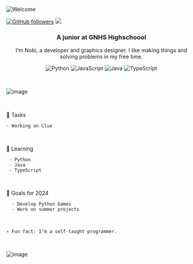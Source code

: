 

![Welcome](https://github.com/NobiDevs/NobiDevs/assets/67208310/c448e5df-13e0-47b6-a24f-9118f1d44736)

[![GitHub followers](https://img.shields.io/github/followers/NobiDevs.svg?style=social&label=Follow&maxAge=2592000)](https://github.com/NobiDevs?tab=followers)
[![](https://visitcount.itsvg.in/api?id=NobiDevs&label=profile%20views&color=12&icon=4&pretty=false)](https://visitcount.itsvg.in)


<h3 align="center">A junior at GNHS Highschoool</h3>
<p align="center">I'm Nobi, a developer and graphics designer. I like making things and solving problems in my free time.</p>


<!-- TODO: Make technologies links takes you to repositories -->

<!-- [![Python Badge](https://img.shields.io/badge/-Python-3776ab?style=for-the-badge&labelColor=black&logo=python&logoColor=3776ab)](#) [![Javascript Badge](https://img.shields.io/badge/-Javascript-F0DB4F?style=for-the-badge&labelColor=black&logo=javascript&logoColor=F0DB4F)](#) ![Java](https://img.shields.io/badge/java-%23ED8B00.svg?style=for-the-badge&labelColor=black&logo=openjdk&logoColor=white)

-->
<p align="center">
<img alt="Python" src="https://img.shields.io/badge/Python-3776AB?logo=python&logoColor=fff">
<img alt="JavaScript" src="https://img.shields.io/badge/JavaScript-F7DF1E?logo=javascript&logoColor=000">
<img alt="Java" src="https://img.shields.io/badge/Java-%23ED8B00.svg?logo=openjdk&logoColor=white">
<img alt="TypeScript" src="https://img.shields.io/badge/TypeScript-3178C6?logo=typescript&logoColor=fff">
</p>
 
&nbsp; 
 
![image](https://github.com/NobiDevs/NobiDevs/assets/67208310/453fec41-443b-4278-98ba-65dfee512a30) 

&nbsp;  

📌 Tasks
```
- Working on Clue
```
<p>&nbsp;</p>  

🌱 Learning
```
 - Python
 - Java
 - TypeScript
```
<p>&nbsp;</p>
   
<!-- - 💻 Most used line of code `”print()"`
<p>&nbsp;</p>  -->
  
🎯 Goals for 2024
```
  - Develop Python Games
  - Work on summer projects
```
<p>&nbsp;</p>

`⚡ Fun fact: I’m a self-taught programmer.`

&nbsp;

![image](https://github.com/NobiDevs/NobiDevs/assets/67208310/e7722b95-7d1b-4cff-8e30-a359d15c6591)

